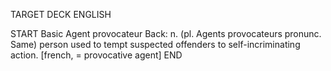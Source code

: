 TARGET DECK
ENGLISH

START
Basic
Agent provocateur
Back: n. (pl. Agents provocateurs pronunc. Same) person used to tempt suspected offenders to self-incriminating action. [french, = provocative agent]
END
